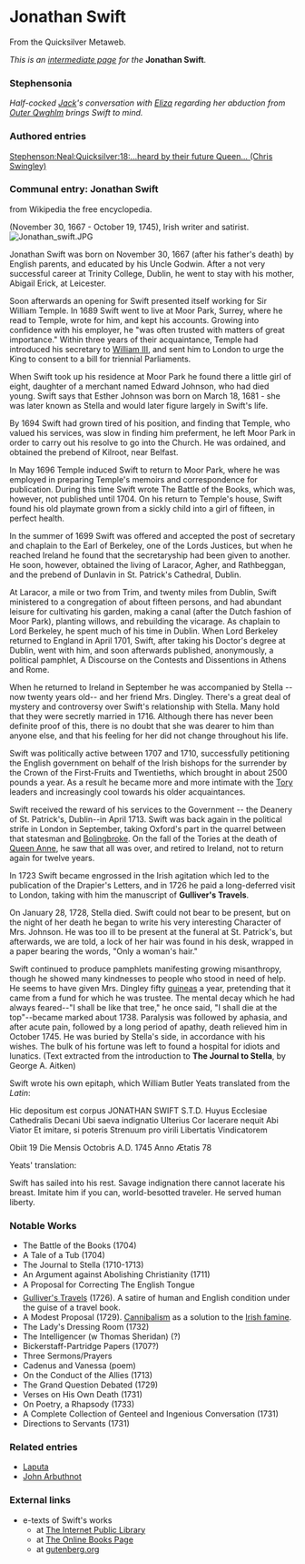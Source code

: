 
# Jonathan Swift

From the Quicksilver Metaweb.

*This is an [intermediate page](/metaweb-intermediate-page) for the*
**Jonathan Swift**.

### Stephensonia


*Half-cocked [Jack](/stephenson-neal-quicksilver-jack-shaftoe)'s conversation with [Eliza](/stephenson-neal-quicksilver-eliza) regarding her abduction from [Outer Qwghlm](/outer-qwghlm) brings Swift to mind.*

### Authored entries


[Stephenson:Neal:Quicksilver:18:...heard by their future Queen... (Chris Swingley)](/stephenson-neal-quicksilver-18-heard-by-their-future-queen-chris-swingley)

### Communal entry: Jonathan Swift


from Wikipedia the free encyclopedia.  

(November 30, 1667 - October 19, 1745), Irish writer and satirist.
![Jonathan_swift.JPG](/images/Jonathan_swift.JPG)

Jonathan Swift was born on November 30, 1667 (after his father's death) by English parents, and educated by his Uncle Godwin. After a not very successful career at Trinity College, Dublin, he went to stay with his mother, Abigail Erick, at Leicester. 

Soon afterwards an opening for Swift presented itself working for Sir William Temple. In 1689 Swift went to live at Moor Park, Surrey, where he read to Temple, wrote for him, and kept his accounts. Growing into confidence with his employer, he "was often trusted with matters of great importance." Within three years of their acquaintance, Temple had introduced his secretary to [William III](/william-iii), and sent him to London to urge the King to consent to a bill for triennial Parliaments. 

When Swift took up his residence at Moor Park he found there a little girl of eight, daughter of a merchant named Edward Johnson, who had died young. Swift says that Esther Johnson was born on March 18, 1681 - she was later known as Stella and would later figure largely in Swift's life. 

By 1694 Swift had grown tired of his position, and finding that Temple, who valued his services, was slow in finding him preferment, he left Moor Park in order to carry out his resolve to go into the Church. He was ordained, and obtained the prebend of Kilroot, near Belfast. 

In May 1696 Temple induced Swift to return to Moor Park, where he was employed in preparing Temple's memoirs and correspondence for publication. During this time Swift wrote The Battle of the Books, which was, however, not published until 1704. On his return to Temple's house, Swift found his old playmate grown from a sickly child into a girl of fifteen, in perfect health. 

In the summer of 1699 Swift was offered and accepted the post of secretary and chaplain to the Earl of Berkeley, one of the Lords Justices, but when he reached Ireland he found that the secretaryship had been given to another. He soon, however, obtained the living of Laracor, Agher, and Rathbeggan, and the prebend of Dunlavin in St. Patrick's Cathedral, Dublin. 

At Laracor, a mile or two from Trim, and twenty miles from Dublin, Swift ministered to a congregation of about fifteen persons, and had abundant leisure for cultivating his garden, making a canal (after the Dutch fashion of Moor Park), planting willows, and rebuilding the vicarage. As chaplain to Lord Berkeley, he spent much of his time in Dublin. When Lord Berkeley returned to England in April 1701, Swift, after taking his Doctor's degree at Dublin, went with him, and soon afterwards published, anonymously, a political pamphlet, A Discourse on the Contests and Dissentions in Athens and Rome. 

When he returned to Ireland in September he was accompanied by Stella --now twenty years old-- and her friend Mrs. Dingley. There's a great deal of mystery and controversy over Swift's relationship with Stella. Many hold that they were secretly married in 1716. Although there has never been definite proof of this, there is no doubt that she was dearer to him than anyone else, and that his feeling for her did not change throughout his life. 

Swift was politically active between 1707 and 1710, successfully petitioning the English government on behalf of the Irish bishops for the surrender by the Crown of the First-Fruits and Twentieths, which brought in about 2500 pounds a year. As a result he became more and more intimate with the [Tory](/tory) leaders and increasingly cool towards his older acquaintances. 

Swift received the reward of his services to the Government -- the Deanery of St. Patrick's, Dublin--in April 1713. Swift was back again in the political strife in London in September, taking Oxford's part in the quarrel between that statesman and [Bolingbroke](/bolingbroke). On the fall of the Tories at the death of [Queen Anne](/queen-anne), he saw that all was over, and retired to Ireland, not to return again for twelve years. 

In 1723 Swift became engrossed in the Irish agitation which led to the publication of the Drapier's Letters, and in 1726 he paid a long-deferred visit to London, taking with him the manuscript of **Gulliver's Travels**. 

On January 28, 1728, Stella died. Swift could not bear to be present, but on the night of her death he began to write his very interesting Character of Mrs. Johnson. He was too ill to be present at the funeral at St. Patrick's, but afterwards, we are told, a lock of her hair was found in his desk, wrapped in a paper bearing the words, "Only a woman's hair." 

Swift continued to produce pamphlets manifesting growing misanthropy, though he showed many kindnesses to people who stood in need of help. He seems to have given Mrs. Dingley fifty [guineas](/guinea) a year, pretending that it came from a fund for which he was trustee. The mental decay which he had always feared--"I shall be like that tree," he once said, "I shall die at the top"--became marked about 1738. Paralysis was followed by aphasia, and after acute pain, followed by a long period of apathy, death relieved him in October 1745. He was buried by Stella's side, in accordance with his wishes. The bulk of his fortune was left to found a hospital for idiots and lunatics. 
(Text extracted from the introduction to **The Journal to Stella**, by George A. Aitken)

Swift wrote his own epitaph, which William Butler Yeats translated from the *Latin*:

Hic depositum est corpus
JONATHAN SWIFT S.T.D.
Huyus Ecclesiae Cathedralis
Decani
Ubi saeva indignatio
Ulterius
Cor lacerare nequit
Abi Viator
Et imitare, si poteris
Strenuum pro virili
Libertatis Vindicatorem

Obiit 19 Die Mensis Octobris
A.D. 1745 Anno Ætatis 78

Yeats' translation:

Swift has sailed into his rest.
Savage indignation there
cannot lacerate his breast.
Imitate him if you can,
world-besotted traveler.
He served human liberty.

### Notable Works


* The Battle of the Books (1704)
* A Tale of a Tub (1704)
* The Journal to Stella (1710-1713)
* An Argument against Abolishing Christianity (1711)
* A Proposal for Correcting The English Tongue
* [Gulliver's Travels](/gulliver-s-travels) (1726). A satire of human and English condition under the guise of a travel book.
* A Modest Proposal (1729). [Cannibalism](/cannibalism) as a solution to the [Irish famine](/irish-famine).
* The Lady's Dressing Room (1732)
* The Intelligencer (w Thomas Sheridan) (?)
* Bickerstaff-Partridge Papers (1707?)
* Three Sermons/Prayers
* Cadenus and Vanessa (poem)
* On the Conduct of the Allies (1713)
* The Grand Question Debated (1729)
* Verses on His Own Death (1731)
* On Poetry, a Rhapsody (1733)
* A Complete Collection of Genteel and Ingenious Conversation (1731)
* Directions to Servants (1731)


### Related entries


* [Laputa](/laputa)
* [John Arbuthnot](/john-arbuthnot)


### External links


* e-texts of Swift's works
	+ at [The Internet Public Library](/http-readroom-ipl-org-cgi-i-ipl-ipl-books-idx-pl-rgn-in-author-q1-jonathan-swift)
	+ at [The Online Books Page](/http-onlinebooks-library-upenn-edu-webbin-book-search-amode-start-author-swift-jonathan)
	+ at [gutenberg.org](/http-www-gutenberg-org-index-by-author-sw0-html)
